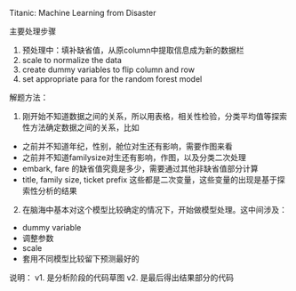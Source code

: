 Titanic: Machine Learning from Disaster

主要处理步骤
1. 预处理中：填补缺省值，从原column中提取信息成为新的数据栏
2. scale to normalize the data
4. create dummy variables to flip column and row
5. set appropriate para for the random forest model 

解题方法：
1. 刚开始不知道数据之间的关系，所以用表格，相关性检验，分类平均值等探索性方法确定数据之间的关系，比如
-  之前并不知道年纪，性别，舱位对生还有影响，需要作图来看
-  之前并不知道familysize对生还有影响，作图，以及分类二次处理
-  embark, fare 的缺省值究竟是多少，需要通过其他非缺省值部分计算
-  title, family size, ticket prefix 这些都是二次变量，这些变量的出现是基于探索性分析的结果

2. 在脑海中基本对这个模型比较确定的情况下，开始做模型处理。这中间涉及：
-  dummy variable
-  调整参数
-  scale
-  套用不同模型比较留下预测最好的

说明：
v1. 是分析阶段的代码草图
v2. 是最后得出结果部分的代码